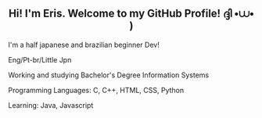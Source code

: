 ## <div align="center"> Hi! I'm Eris. Welcome to my GitHub Profile! ദ്ദി •⩊• ) </div>

<p> I'm a half japanese and brazilian beginner Dev! </p>
<p> Eng/Pt-br/Little Jpn </p>
<p> Working and studying Bachelor's Degree Information Systems </p>
<p> Programming Languages: C, C++, HTML, CSS, Python </p>
<p> Learning: Java, Javascript </p>



